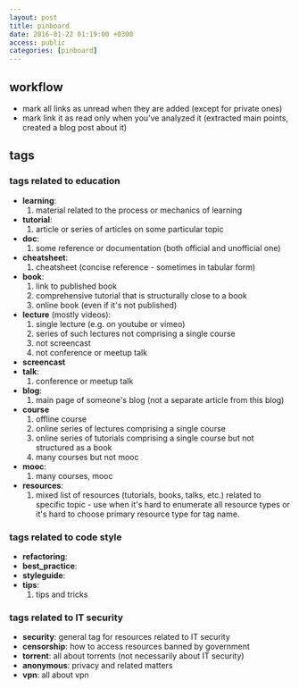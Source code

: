 ```yaml
---
layout: post
title: pinboard
date: 2016-01-22 01:19:00 +0300
access: public
categories: [pinboard]
---
```


<!-- more -->

## workflow

- mark all links as unread when they are added
  (except for private ones)
- mark link it as read only when you've analyzed it
  (extracted main points, created a blog post about it)

## tags

### tags related to education

- **learning**:
  1. material related to the process or mechanics of learning
- **tutorial**:
  1. article or series of articles on some particular topic
- **doc**:
  1. some reference or documentation (both official and unofficial one)
- **cheatsheet**:
  1. cheatsheet (concise reference - sometimes in tabular form)
- **book**:
  1. link to published book
  2. comprehensive tutorial that is structurally close to a book
  3. online book (even if it's not published)
- **lecture** (mostly videos):
  1. single lecture (e.g. on youtube or vimeo)
  2. series of such lectures not comprising a single course
  3. not screencast
  4. not conference or meetup talk
- **screencast**
- **talk**:
  1. conference or meetup talk
- **blog**:
  1. main page of someone's blog (not a separate article from this blog)
- **course**
  1. offline course
  2. online series of lectures comprising a single course
  3. online series of tutorials comprising a single course
     but not structured as a book
  4. many courses but not mooc
- **mooc**:
  1. many courses, mooc
- **resources**:
  1. mixed list of resources (tutorials, books, talks, etc.) related
     to specific topic - use when it's hard to enumerate all resource
     types or it's hard to choose primary resource type for tag name.

### tags related to code style

- **refactoring**:
- **best_practice**:
- **styleguide**:
- **tips**:
  1. tips and tricks

### tags related to IT security

- **security**: general tag for resources related to IT security
- **censorship**: how to access resources banned by government
- **torrent**: all about torrents (not necessarily about IT security)
- **anonymous**: privacy and related matters
- **vpn**: all about vpn
